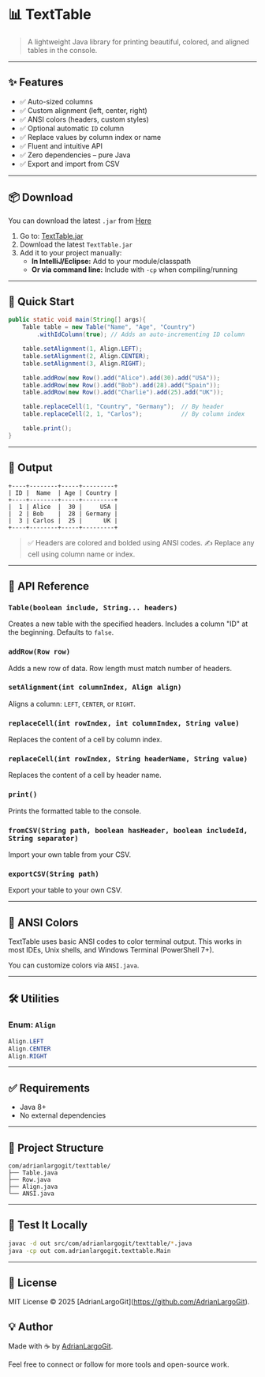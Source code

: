# 📊 TextTable

> A lightweight Java library for printing beautiful, colored, and aligned tables in the console.

---

## ✨ Features

* ✅ Auto-sized columns
* ✅ Custom alignment (left, center, right)
* ✅ ANSI colors (headers, custom styles)
* ✅ Optional automatic `ID` column
* ✅ Replace values by column index or name
* ✅ Fluent and intuitive API
* ✅ Zero dependencies – pure Java
* ✅ Export and import from CSV

---

## 📦 Download

You can download the latest `.jar` from [Here](TextTable.jar)

1. Go to: [TextTable.jar](TextTable.jar)
2. Download the latest `TextTable.jar`
3. Add it to your project manually:
   - **In IntelliJ/Eclipse:** Add to your module/classpath
   - **Or via command line:** Include with `-cp` when compiling/running

---

## 🚀 Quick Start

```java
public static void main(String[] args){
    Table table = new Table("Name", "Age", "Country")
        .withIdColumn(true); // Adds an auto-incrementing ID column

    table.setAlignment(1, Align.LEFT);
    table.setAlignment(2, Align.CENTER);
    table.setAlignment(3, Align.RIGHT);

    table.addRow(new Row().add("Alice").add(30).add("USA"));
    table.addRow(new Row().add("Bob").add(28).add("Spain"));
    table.addRow(new Row().add("Charlie").add(25).add("UK"));

    table.replaceCell(1, "Country", "Germany");  // By header
    table.replaceCell(2, 1, "Carlos");           // By column index

    table.print();
}
```

---

## 📄 Output

```
+----+--------+-----+---------+
| ID |  Name  | Age | Country |
+----+--------+-----+---------+
|  1 | Alice  |  30 |     USA |
|  2 | Bob    |  28 | Germany |
|  3 | Carlos |  25 |      UK |
+----+--------+-----+---------+
```

> ✅ Headers are colored and bolded using ANSI codes.
> ✍ Replace any cell using column name or index.

---

## 🧠 API Reference

### `Table(boolean include, String... headers)`

Creates a new table with the specified headers. Includes a column "ID" at the beginning. Defaults to `false`.

### `addRow(Row row)`

Adds a new row of data. Row length must match number of headers.

### `setAlignment(int columnIndex, Align align)`

Aligns a column: `LEFT`, `CENTER`, or `RIGHT`.

### `replaceCell(int rowIndex, int columnIndex, String value)`

Replaces the content of a cell by column index.

### `replaceCell(int rowIndex, String headerName, String value)`

Replaces the content of a cell by header name.

### `print()`

Prints the formatted table to the console.

### `fromCSV(String path, boolean hasHeader, boolean includeId, String separator)`

Import your own table from your CSV.

### `exportCSV(String path)`

Export your table to your own CSV.

---

## 🎨 ANSI Colors

TextTable uses basic ANSI codes to color terminal output.
This works in most IDEs, Unix shells, and Windows Terminal (PowerShell 7+).

You can customize colors via `ANSI.java`.

---

## 🛠 Utilities

### Enum: `Align`

```java
Align.LEFT
Align.CENTER
Align.RIGHT
```

---

## ✅ Requirements

* Java 8+
* No external dependencies

---

## 📂 Project Structure

```
com/adrianlargogit/texttable/
├── Table.java
├── Row.java
├── Align.java
└── ANSI.java
```

---

## 🧪 Test It Locally

```bash
javac -d out src/com/adrianlargogit/texttable/*.java
java -cp out com.adrianlargogit.texttable.Main
```

---

## 📄 License

MIT License © 2025 \[AdrianLargoGit](https://github.com/AdrianLargoGit).

## 💡 Author

Made with ☕ by [AdrianLargoGit](https://github.com/AdrianLargoGit).

Feel free to connect or follow for more tools and open-source work.

